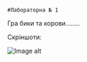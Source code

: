                                                                #Лабораторна № 1
Гра бики та корови........




Скріншоти:

![Image alt](https://github.com/{blek213}/{LabCPP1}/raw/{master}/{scrins}/Num1.png)
